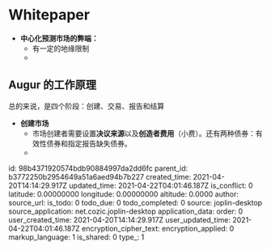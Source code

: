 # Whitepaper

- **中心化预测市场的弊端：**
  - 有一定的地缘限制
  - 

## Augur 的工作原理

总的来说，是四个阶段：创建、交易、报告和结算

- **创建市场**
  - 市场创建者需要设置**决议来源**以及**创造者费用**（小费）。还有两种债券：有效性债券和指定报告缺失债券。
  - 

id: 98b4371920574bdb90884997da2dd6fc
parent_id: b3772250b2954649a51a6aed94b7b227
created_time: 2021-04-20T14:14:29.917Z
updated_time: 2021-04-22T04:01:46.187Z
is_conflict: 0
latitude: 0.00000000
longitude: 0.00000000
altitude: 0.0000
author: 
source_url: 
is_todo: 0
todo_due: 0
todo_completed: 0
source: joplin-desktop
source_application: net.cozic.joplin-desktop
application_data: 
order: 0
user_created_time: 2021-04-20T14:14:29.917Z
user_updated_time: 2021-04-22T04:01:46.187Z
encryption_cipher_text: 
encryption_applied: 0
markup_language: 1
is_shared: 0
type_: 1